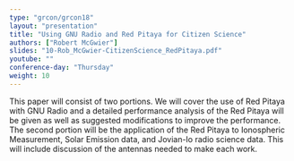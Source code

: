 ```yaml
---
type: "grcon/grcon18"
layout: "presentation"
title: "Using GNU Radio and Red Pitaya for Citizen Science"
authors: ["Robert McGwier"]
slides: "10-Rob_McGwier-CitizenScience_RedPitaya.pdf"
youtube: ""
conference-day: "Thursday"
weight: 10
---
```

This paper will consist of two portions.  We will cover the use of Red Pitaya with GNU Radio and a detailed performance analysis of the Red Pitaya will be given as well as suggested modifications to improve the performance.  The second portion will be the application of the Red Pitaya to Ionospheric Measurement, Solar Emission data, and Jovian-Io radio science data.  This will include discussion of the antennas needed to make each work.
